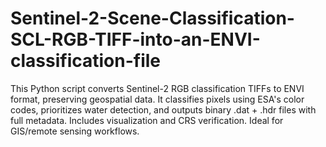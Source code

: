 # Sentinel-2-Scene-Classification-SCL-RGB-TIFF-into-an-ENVI-classification-file
This Python script converts Sentinel-2 RGB classification TIFFs to ENVI format, preserving geospatial data. It classifies pixels using ESA's color codes, prioritizes water detection, and outputs binary .dat + .hdr files with full metadata. Includes visualization and CRS verification. Ideal for GIS/remote sensing workflows.
